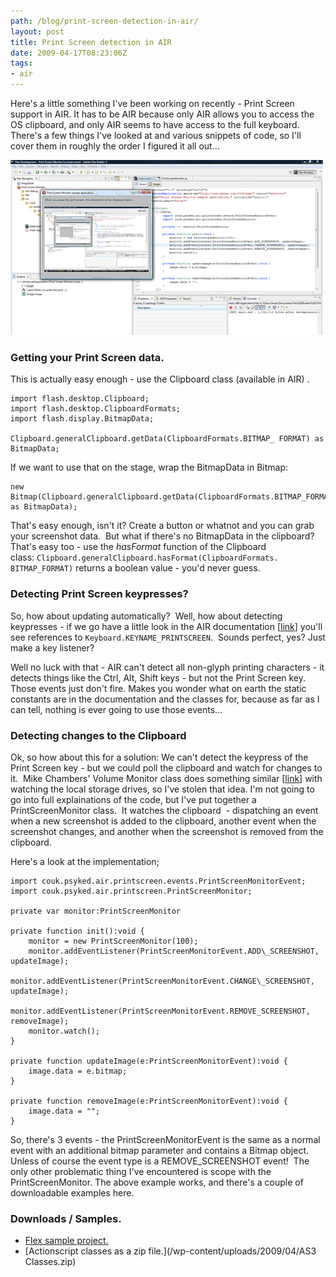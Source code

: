 ```yaml
---
path: /blog/print-screen-detection-in-air/
layout: post
title: Print Screen detection in AIR
date: 2009-04-17T08:23:06Z
tags:
- air
---
```


Here's a little something I've been working on recently - Print Screen support in AIR. It has to be AIR because only AIR allows you to access the OS clipboard, and only AIR seems to have access to the full keyboard. There's a few things I've looked at and various snippets of code, so I'll cover them in roughly the order I figured it all out...

![Print Screen Monitor](printscreenmonitor.jpg)

### Getting your Print Screen data.

This is actually easy enough - use the Clipboard class (available in AIR) .

    import flash.desktop.Clipboard; 
    import flash.desktop.ClipboardFormats; 
    import flash.display.BitmapData;

    Clipboard.generalClipboard.getData(ClipboardFormats.BITMAP_ FORMAT) as BitmapData;

If we want to use that on the stage, wrap the BitmapData in Bitmap:

    new Bitmap(Clipboard.generalClipboard.getData(ClipboardFormats.BITMAP_FORMAT) as BitmapData);

That's easy enough, isn't it? Create a button or whatnot and you can grab your screenshot data.  But what if there's no BitmapData in the clipboard? That's easy too - use the _hasFormat_ function of the Clipboard class: `Clipboard.generalClipboard.hasFormat(ClipboardFormats. BITMAP_FORMAT)` returns a boolean value - you'd never guess.

### Detecting Print Screen keypresses?

So, how about updating automatically?  Well, how about detecting keypresses - if we go have a little look in the AIR documentation \[[link](http://help.adobe.com/en_US/AS3LCR/Flash_10.0/flash/ui/Keyboard.html)\] you'll see references to `Keyboard.KEYNAME_PRINTSCREEN`.  Sounds perfect, yes? Just make a key listener?

Well no luck with that - AIR can't detect all non-glyph printing characters - it detects things like the Ctrl, Alt, Shift keys - but not the Print Screen key. Those events just don't fire. Makes you wonder what on earth the static constants are in the documentation and the classes for, because as far as I can tell, nothing is ever going to use those events...

### Detecting changes to the Clipboard

Ok, so how about this for a solution: We can't detect the keypress of the Print Screen key - but we could poll the clipboard and watch for changes to it.  Mike Chambers' Volume Monitor class does something similar \[[link](http://www.mikechambers.com/blog/2009/02/24/monitoring-system-volume-changes-with-adobe-air/)\] with watching the local storage drives, so I've stolen that idea. I'm not going to go into full explainations of the code, but I've put together a PrintScreenMonitor class.  It watches the clipboard  - dispatching an event when a new screenshot is added to the clipboard, another event when the screenshot changes, and another when the screenshot is removed from the clipboard.

Here's a look at the implementation;

    import couk.psyked.air.printscreen.events.PrintScreenMonitorEvent;
    import couk.psyked.air.printscreen.PrintScreenMonitor;

    private var monitor:PrintScreenMonitor

    private function init():void { 
        monitor = new PrintScreenMonitor(100); 
        monitor.addEventListener(PrintScreenMonitorEvent.ADD\_SCREENSHOT, updateImage); 
        monitor.addEventListener(PrintScreenMonitorEvent.CHANGE\_SCREENSHOT, updateImage); 
        monitor.addEventListener(PrintScreenMonitorEvent.REMOVE_SCREENSHOT, removeImage); 
        monitor.watch(); 
    }

    private function updateImage(e:PrintScreenMonitorEvent):void { 
        image.data = e.bitmap; 
    }

    private function removeImage(e:PrintScreenMonitorEvent):void { 
        image.data = ""; 
    } 

So, there's 3 events - the PrintScreenMonitorEvent is the same as a normal event with an additional bitmap parameter and contains a Bitmap object. Unless of course the event type is a REMOVE_SCREENSHOT event!  The only other problematic thing I've encountered is scope with the PrintScreenMonitor. The above example works, and there's a couple of downloadable examples here.

### Downloads / Samples.

*   [Flex sample project.](http://www.psyked.co.uk/wp-content/uploads/2009/04/print_screen_monitor1.zip)
*   [Actionscript classes as a zip file.](/wp-content/uploads/2009/04/AS3 Classes.zip)